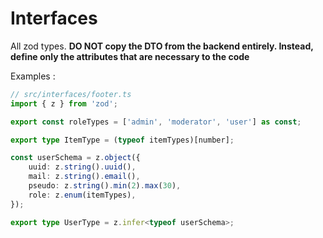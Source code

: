# Interfaces

All zod types. **DO NOT copy the DTO from the backend entirely. Instead, define only the attributes that are necessary to the code**

Examples :

```ts
// src/interfaces/footer.ts
import { z } from 'zod';

export const roleTypes = ['admin', 'moderator', 'user'] as const;

export type ItemType = (typeof itemTypes)[number];

const userSchema = z.object({
    uuid: z.string().uuid(),
    mail: z.string().email(),
    pseudo: z.string().min(2).max(30),
    role: z.enum(itemTypes),
});

export type UserType = z.infer<typeof userSchema>;
```
